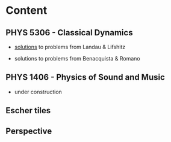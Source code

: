 # Content

## PHYS 5306 - Classical Dynamics

- [solutions](https://github.com/josephromano/josephromano.github.io/tree/master/PHYS5306/landau_lifshitz/solutions) to problems from Landau & Lifshitz

- solutions to problems from Benacquista & Romano

## PHYS 1406 - Physics of Sound and Music

- under construction

## Escher tiles

## Perspective
